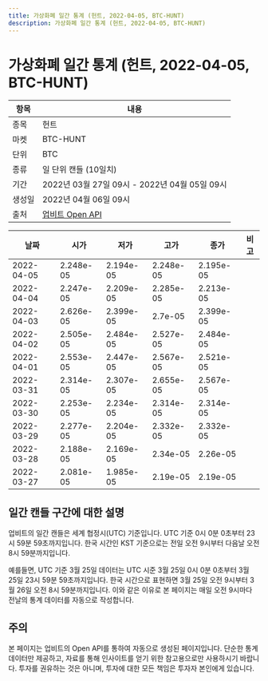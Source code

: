 ```yaml
---
title: 가상화폐 일간 통계 (헌트, 2022-04-05, BTC-HUNT)
description: 가상화폐 일간 통계 (헌트, 2022-04-05, BTC-HUNT)
---
```



가상화폐 일간 통계 (헌트, 2022-04-05, BTC-HUNT)
===

|항목|내용|
|--|--|
|종목|헌트|
|마켓|BTC-HUNT|
|단위|BTC|
|종류|일 단위 캔들 (10일치)|
|기간|2022년 03월 27일 09시 - 2022년 04월 05일 09시|
|생성일|2022년 04월 06일 09시|
|출처|[업비트 Open API](https://docs.upbit.com)|


|날짜|시가|저가|고가|종가|비고|
|--|--|--|--|--|--|
|2022-04-05|2.248e-05|2.194e-05|2.248e-05|2.195e-05|    |
|2022-04-04|2.247e-05|2.209e-05|2.285e-05|2.213e-05|    |
|2022-04-03|2.626e-05|2.399e-05|2.7e-05|2.399e-05|    |
|2022-04-02|2.505e-05|2.484e-05|2.527e-05|2.484e-05|    |
|2022-04-01|2.553e-05|2.447e-05|2.567e-05|2.521e-05|    |
|2022-03-31|2.314e-05|2.307e-05|2.655e-05|2.567e-05|    |
|2022-03-30|2.253e-05|2.234e-05|2.314e-05|2.314e-05|    |
|2022-03-29|2.277e-05|2.204e-05|2.332e-05|2.332e-05|    |
|2022-03-28|2.188e-05|2.169e-05|2.34e-05|2.26e-05|    |
|2022-03-27|2.081e-05|1.985e-05|2.19e-05|2.19e-05|    |


일간 캔들 구간에 대한 설명
---


업비트의 일간 캔들은 세계 협정시(UTC) 기준입니다. 
UTC 기준 0시 0분 0초부터 23시 59분 59초까지입니다. 
한국 시간인 KST 기준으로는 전일 오전 9시부터 다음날 오전 8시 59분까지입니다. 


예를들면, UTC 기준 3월 25일 데이터는 UTC 시준 3월 25일 0시 0분 0초부터 3월 25일 23시 59분 59초까지입니다. 
한국 시간으로 표현하면 3월 25일 오전 9시부터 3월 26일 오전 8시 59분까지입니다. 
이와 같은 이유로 본 페이지는 매일 오전 9시마다 전날의 통계 데이터를 자동으로 작성합니다. 


주의
---


본 페이지는 업비트의 Open API를 통하여 자동으로 생성된 페이지입니다. 
단순한 통계 데이터만 제공하고, 자료를 통해 인사이트를 얻기 위한 참고용으로만 사용하시기 바랍니다. 
투자를 권유하는 것은 아니며, 투자에 대한 모든 책임은 투자자 본인에게 있습니다. 
